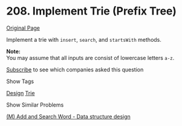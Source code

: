 # 208. Implement Trie (Prefix Tree)

[Original Page](https://leetcode.com/problems/implement-trie-prefix-tree/)

Implement a trie with `insert`, `search`, and `startsWith` methods.

**Note:**  
You may assume that all inputs are consist of lowercase letters `a-z`.

<div>

[Subscribe](/subscribe/) to see which companies asked this question

</div>

<div>

<div id="tags" class="btn btn-xs btn-warning">Show Tags</div>

<span class="hidebutton">[Design](/tag/design/) [Trie](/tag/trie/)</span></div>

<div>

<div id="similar" class="btn btn-xs btn-warning">Show Similar Problems</div>

<span class="hidebutton">[(M) Add and Search Word - Data structure design](/problems/add-and-search-word-data-structure-design/)</span></div>